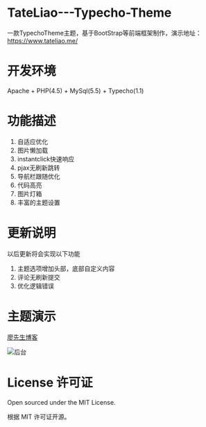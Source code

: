 # TateLiao---Typecho-Theme

一款TypechoTheme主题，基于BootStrap等前端框架制作，演示地址：https://www.tateliao.me/

# 开发环境

Apache + PHP(4.5) + MySql(5.5) + Typecho(1.1)

# 功能描述

1. 自适应优化
2. 图片懒加载
3. instantclick快速响应
4. pjax无刷新跳转
5. 导航栏跟随优化
6. 代码高亮
7. 图片灯箱
8. 丰富的主题设置

# 更新说明

以后更新将会实现以下功能
1. 主题选项增加头部，底部自定义内容
2. 评论无刷新提交
3. 优化逻辑错误

# 主题演示

[廖先生博客](https://www.tateliao.me/)

![后台](https://i.loli.net/2019/03/14/5c8a25738705a.png)

# License 许可证

Open sourced under the MIT License.

根据 MIT 许可证开源。
